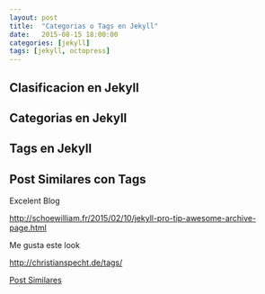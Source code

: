 ```yaml
---
layout: post
title:  "Categorias o Tags en Jekyll"
date:   2015-08-15 18:00:00
categories: [jekyll]
tags: [jekyll, octopress]
---
```



## Clasificacion en Jekyll

## Categorias en Jekyll

## Tags en Jekyll

## Post Similares con Tags

Excelent Blog

http://schoewilliam.fr/2015/02/10/jekyll-pro-tip-awesome-archive-page.html

Me gusta este look

http://christianspecht.de/tags/<br />


[Post Similares](http://zhangwenli.com/blog/2014/07/15/jekyll-related-posts-without-plugin/)
